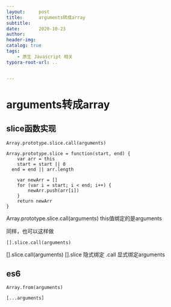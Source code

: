 ```yaml
---
layout:     post
title:      arguments转成array
subtitle:  
date:       2020-10-23
author:     
header-img: 
catalog: true
tags: 
    - 原生 Javascript 相关
typora-root-url: ..


---
```


# arguments转成array

## slice函数实现

```
Array.prototype.slice.call(arguments) 
```

```
Array.prototype.slice = function(start, end) {
	var arr = this
	start = start || 0
  end = end || arr.length
  
	var newArr = []
	for (var i = start; i < end; i++) {
		newArr.push(arr[i])
	}
	return newArr
}
```

Array.prototype.slice.call(arguments) this值绑定的是arguments

同样，也可以这样做

```
[].slice.call(arguments)
```

[].slice.call(arguments) [].slice 隐式绑定 .call 显式绑定arguments

## es6

```
Array.from(arguments)
```

```
[...arguments]
```

